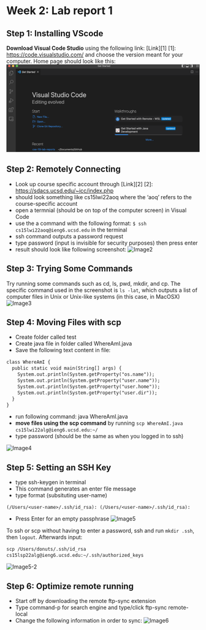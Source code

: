 # Week 2: Lab report 1
## **Step 1:** Installing VScode
__Download Visual Code Studio__ using the following link: 
[Link][1]
[1]: https://code.visualstudio.com/ 
and choose the version meant for your computer. Home page should look like this: 
![Image1](step1.png)

## **Step 2:** Remotely Connecting
- Look up course specific account through
[Link][2]
[2]: https://sdacs.ucsd.edu/~icc/index.php 
- should look something like cs15lwi22aoq where the ‘aoq’ refers to the course-specific account
- open a termnial (should be on top of the computer screen) in Visual Code
- use the a command with the following format:
```$ ssh cs15lwi22aoq@ieng6.ucsd.edu``` in the terminal 
- ssh command outputs a password request
- type password (input is invisible for security purposes) then press enter
- result should look like following screenshot: 
![Image2](step2.png)

## **Step 3:** Trying Some Commands
Try running some commands such as cd, ls, pwd, mkdir, and cp. The specific command used in the screenshot is ```ls -lat```, which outputs a list of computer files in Unix or Unix-like systems (in this case, in MacOSX)
![Image3](step3.png)

## **Step 4:** Moving Files with scp
- Create folder called test
- Create java file in folder called WhereAmI.java 
- Save the following text content in file:
```
class WhereAmI {
  public static void main(String[] args) {
    System.out.println(System.getProperty("os.name"));
    System.out.println(System.getProperty("user.name"));
    System.out.println(System.getProperty("user.home"));
    System.out.println(System.getProperty("user.dir"));
  }
}
```
- run following command: java WhereAmI.java 
- __move files using the scp command__ by running ```scp WhereAmI.java cs15lwi22alg@ieng6.ucsd.edu:~/```
- type password (should be the same as when you logged in to ssh)
 
 ![Image4](step4.png)

 ## **Step 5:** Setting an SSH Key
- type ssh-keygen in terminal
- This command generates an enter file message
- type format (subsituting user-name)
```
(/Users/<user-name>/.ssh/id_rsa): (/Users/<user-name>/.ssh/id_rsa):
```
- Press Enter for an empty passphrase
![Image5](step5.png)

To ssh or scp without having to enter a password, ssh and run ```mkdir .ssh```, then ```logout```. Afterwards input:
```
scp /Users/donuts/.ssh/id_rsa cs15lsp22alg@ieng6.ucsd.edu:~/.ssh/authorized_keys
```
![Image5-2](step5-2.png)
## **Step 6:** Optimize remote running
- Start off by downloading the remote ftp-sync extension
- Type command-p for search engine and type/click ftp-sync remote-local
- Change the following information in order to sync:
![Image6](step6.png)








